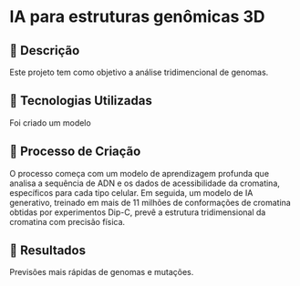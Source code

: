 # IA para estruturas genômicas 3D

## 📒 Descrição
Este projeto tem como objetivo a análise tridimencional de genomas.

## 🤖 Tecnologias Utilizadas
Foi criado um modelo 

## 🧐 Processo de Criação
O processo começa com um modelo de aprendizagem profunda que analisa a sequência de ADN e os dados de acessibilidade da cromatina, específicos para cada tipo celular. Em seguida, um modelo de IA generativo, treinado em mais de 11 milhões de conformações de cromatina obtidas por experimentos Dip-C, prevê a estrutura tridimensional da cromatina com precisão física.

## 🚀 Resultados
Previsões mais rápidas de genomas e mutações.
